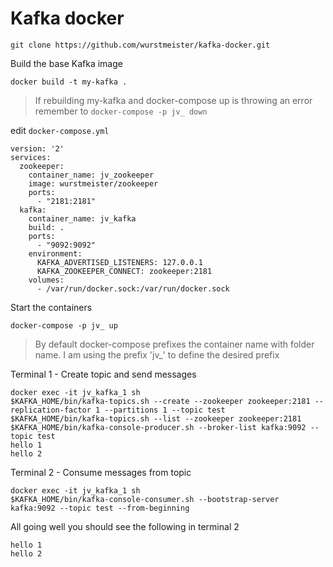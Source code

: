 # Kafka docker

```
git clone https://github.com/wurstmeister/kafka-docker.git
```

Build the base Kafka image

```
docker build -t my-kafka .
```

> If rebuilding my-kafka and docker-compose up is throwing an error remember to `docker-compose -p jv_ down`

edit `docker-compose.yml`

```
version: '2'
services:
  zookeeper:
    container_name: jv_zookeeper
    image: wurstmeister/zookeeper
    ports:
      - "2181:2181"
  kafka:
    container_name: jv_kafka
    build: .
    ports:
      - "9092:9092"
    environment:
      KAFKA_ADVERTISED_LISTENERS: 127.0.0.1
      KAFKA_ZOOKEEPER_CONNECT: zookeeper:2181
    volumes:
      - /var/run/docker.sock:/var/run/docker.sock
```

Start the containers

```
docker-compose -p jv_ up
```

> By default docker-compose prefixes the container name with folder name. I am using the prefix 'jv\_'  to define the desired prefix

Terminal 1 - Create topic and send messages

```
docker exec -it jv_kafka_1 sh
$KAFKA_HOME/bin/kafka-topics.sh --create --zookeeper zookeeper:2181 --replication-factor 1 --partitions 1 --topic test
$KAFKA_HOME/bin/kafka-topics.sh --list --zookeeper zookeeper:2181
$KAFKA_HOME/bin/kafka-console-producer.sh --broker-list kafka:9092 --topic test
hello 1
hello 2
```

Terminal 2 - Consume messages from topic

```
docker exec -it jv_kafka_1 sh
$KAFKA_HOME/bin/kafka-console-consumer.sh --bootstrap-server kafka:9092 --topic test --from-beginning
```

All going well you should see the following in terminal 2

```
hello 1
hello 2
```




